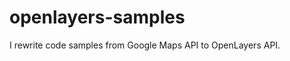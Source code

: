 openlayers-samples
==================

I rewrite code samples from Google Maps API to OpenLayers API. 
